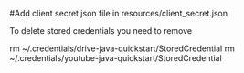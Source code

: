 #Add client secret json file in resources/client_secret.json

To delete stored credentials you need to remove

rm ~/.credentials/drive-java-quickstart/StoredCredential
rm ~/.credentials/youtube-java-quickstart/StoredCredential
